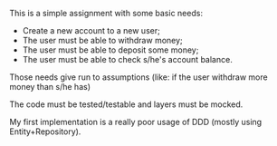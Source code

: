 This is a simple assignment with some basic needs:

* Create a new account to a new user;
* The user must be able to withdraw money;
* The user must be able to deposit some money;
* The user must be able to check s/he's account balance.

Those needs give run to assumptions (like: if the user withdraw more money than s/he has)

The code must be tested/testable and layers must be mocked.

My first implementation is a really poor usage of DDD (mostly using Entity+Repository).
